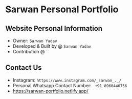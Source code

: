 # Sarwan Personal Portfolio

## Website Personal Information

- Owner: `Sarwan Yadav`
- Developed & Built by @ `Sarwan Yadav`
- Contribution @ ``

## Contact Us

- Instagram: `https://www.instagram.com/_sarwan_._/`
- Personal Whatsapp Contact Number: ` +91 8960446756`
- https://sarwan-portfolio.netlify.app/
